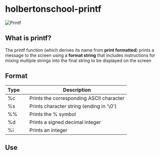 # holbertonschool-printf

![Printf](https://encrypted-tbn0.gstatic.com/images?q=tbn:ANd9GcQ3uBS7K5yoLOvIRRnNO2_gWqXcV5mo-0TX41qWuU9zA283kGy60ESlibYK4wTX3dFw8MI&usqp=CAU)

## What is printf?

The printf function (which derives its name from **print formatted**) prints a message to the screen using a **format string** that includes instructions for mixing multiple strings into the final string to be displayed on the screen

## Format

| Type |   | Description                           |
|------|---|----------------                       |
| %c   |   | Prints the corresponding ASCII character|
| %s   |   | Prints character string (ending in '\0') |
| %%   |   | Prints the % symbol |
| %d   |   | Prints a signed decimal integer |
| %i   |   | Prints an integer |

## Use

